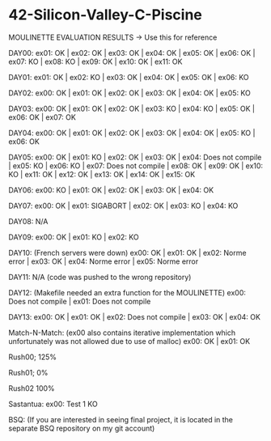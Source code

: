 # 42-Silicon-Valley-C-Piscine


MOULINETTE EVALUATION RESULTS -> Use this for reference

DAY00:
ex01: OK | ex02: OK | ex03: OK | ex04: OK | ex05: OK | ex06: OK | ex07: KO | ex08: KO | ex09: OK | ex10: OK | ex11: OK

DAY01:
ex01: OK | ex02: KO | ex03: OK | ex04: OK | ex05: OK | ex06: KO

DAY02:
ex00: OK | ex01: OK | ex02: OK | ex03: OK | ex04: OK | ex05: KO

DAY03:
ex00: OK | ex01: OK | ex02: OK | ex03: KO | ex04: KO | ex05: OK | ex06: OK | ex07: OK

DAY04:
ex00: OK | ex01: OK | ex02: OK | ex03: OK | ex04: OK | ex05: KO | ex06: OK

DAY05:
ex00: OK | ex01: KO | ex02: OK | ex03: OK | ex04: Does not compile | ex05: KO | ex06: KO | ex07: Does not compile | ex08: OK | ex09: OK | ex10: KO | ex11: OK | ex12: OK | ex13: OK | ex14: OK | ex15: OK

DAY06:
ex00: KO | ex01: OK | ex02: OK | ex03: OK | ex04: OK

DAY07:
ex00: OK | ex01: SIGABORT | ex02: OK | ex03: KO | ex04: KO

DAY08:
N/A

DAY09:
ex00: OK | ex01: KO | ex02: KO

DAY10: (French servers were down)
ex00: OK | ex01: OK | ex02: Norme error | ex03: OK | ex04: Norme error | ex05: Norme error

DAY11:
N/A (code was pushed to the wrong repository)

DAY12: (Makefile needed an extra function for the MOULINETTE)
ex00: Does not compile | ex01: Does not compile

DAY13:
ex00: OK | ex01: OK | ex02: Does not compile | ex03: OK | ex04: OK

Match-N-Match: (ex00 also contains iterative implementation which unfortunately was not allowed due to use of malloc)
ex00: OK | ex01: OK

Rush00;
125%

Rush01;
0%

Rush02
100%

Sastantua:
ex00: Test 1 KO

BSQ: (If you are interested in seeing final project, it is located in the separate BSQ repository on my git account)


